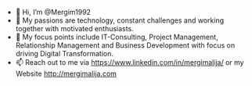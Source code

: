 - 👋 Hi, I’m @Mergim1992
- 👀 My passions are technology, constant challenges and working together with motivated enthusiasts. 
- 🌱 My focus points include IT-Consulting, Project Management, Relationship Management and Business Development with focus on driving Digital Transformation.
- 📫 Reach out to me via https://www.linkedin.com/in/mergimalija/ or my Website http://mergimalija.com

<!---
Mergim1992/Mergim1992 is a ✨ special ✨ repository because its `README.md` (this file) appears on your GitHub profile.
You can click the Preview link to take a look at your changes.
--->
